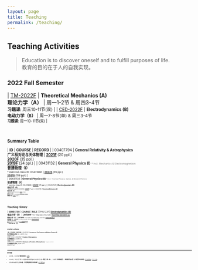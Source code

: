 ```yaml
---
layout: page
title: Teaching
permalink: /teaching/
---
```


<style>
table {
  font-family: arial, sans-serif;
  border-collapse: collapse;
  width: 100%;
}

td, th {
  border: 1px solid #dddddd;
  text-align: left;
  padding: 8px;
}

tr:nth-child(odd) {
  background-color: #dddddd;
}
</style>

<!---------------------------------------------------------------->

<script type="text/x-mathjax-config">

  MathJax.Hub.Config({
    tex2jax: {
      inlineMath: [ ['$','$'] ],
      processEscapes: true
    }
  });
</script>

<!---------------------------------------------------------------->

<script type="text/javascript"
  src="https://cdn.mathjax.org/mathjax/latest/MathJax.js?config=TeX-AMS-MML_HTMLorMML">
  </script>

<!---------------------------------------------------------------->

## Teaching Activities

> Education is to discover oneself and to fulfill purposes of life. <br>
> 教育的目的在于人的自我实现。

<p></p>

### **2022 Fall Semester**

| [TM-2022F](thmech22/thmech22) | **Theoretical Mechanics (A)**<br>**理论力学（A）** |  周一1-2节 & 周四3-4节<br><small>**习题课**: 周三10-11节(双) |
| [CED-2022F](ced22/ced22) | **Electrodynamics (B)**<br>**电动力学（B）** |  周一7-8节(单) & 周三3-4节<br><small>**习题课**: 周一10-11节(双) |

<br>
<p></p>

### **Summary Table**

| **ID** | **COURSE** | **RECORD** |
| 00407794 | **General Relativity & Astrophysics**<br>**广义相对论与天体物理** | [**2021F**](gr21/gr21) (20 ppl.)<br>[**2020F**](gr20/gr20) (35 ppl.)<br>[**2019F**](gr19/gr19) (24 ppl.) | 
| 00431132 | **General Physics (I)** <font color="gray"><small><small> * incl. Mechanics & Electromagnetism</small></small></font><br>**普通物理（I）**<br><small><small> * exercise class ID: 00431680 | [**2022S**](phy22/phy22) (95 ppl.)<br>[**2021S**](phy21/phy21) (158 ppl.) |  
| 00431133 | **General Physics (II)** <font color="gray"><small><small> * incl. Thermal Physics, Optics, & Modern Physics</small></small></font><br>**普通物理（II）**<br><small><small> * exercise class ID: 00431680 | [**2020F**](phy20/phy20) (75 ppl.) | 
| 00432141 | **Electrodynamics (B)**<br>**电动力学（B）**<br><small><small> * exercise class ID: 00432160 | [**2022F**](ced22/ced22) (?? ppl.) | 
| 00432198 | **Theoretical Mechanics (A)**<br>**理论力学（A）**<br><small><small> * exercise class ID: 00432205 | [**2022F**](thmech22/thmech22) (?? ppl.)<br>[**2021F**](thmech21/thmech21) (105 ppl.)<br>[**2019F**](thmech19/thmech19) (96 ppl.) | 
| 00432296 | **Astroparticle Physics**<br>**天体粒子物理** | [**2022S**](astroparticle22/astroparticle22) (8 ppl.) | 

<!-----------------------------

| 00431651 | **Seminar for Equilibrium Statistical Physics**<br>**平衡态统计物理讨论班** | | 
| 00431650 | **Equilibrium Statistical Physics** | | |
| 00432130 | **Thermodynamics and Statistical Physics (A)** | | |

----------------------------------->

<br>


<p></p>


### **Teaching History**

| **SEMESTER** | **COURSE** | **ROLE** | 
| PKU'22F | [**Electrodynamics (B)**](ced22/ced22)<br>**电动力学（B）** | **Lecturer** <small><small> * TA: Yong Gao |
| PKU'22F | [**Theoretical Mechanics (A)**](thmech22/thmech22)<br>**理论力学（A）** | **Lecturer** <small><small> * TAs: Muxin Liu & Hanlin Song |
| PKU'22S | [**General Physics (I)**](phy22/phy22)<br>**普通物理（I）** | **Lecturer** <small><small> * TAs: Ping He & Zipu Fan |
| PKU'22S | [**Astroparticle Physics**](astroparticle22/astroparticle22)<br>**天体粒子物理** | **co-Lecturer** <small><small><br><i>with</i> Profs. B.-Q. Ma, R.-X. Xu, B. Chen, Z. Li, J. Liu |
| PKU'21F | [**Theoretical Mechanics (A)**](thmech21/thmech21)<br>**理论力学（A）** | **Lecturer** <small><small> * TAs: Hongbo Li & Hulin Li |
| PKU'21F | [**General Relativity & Astrophysics**](gr21/gr21)<br>**广义相对论与天体物理** | **Lecturer** <small><small> * TA: Zihang Wang |
| PKU'21S | [**General Physics (I)**](phy21/phy21)<br>**普通物理（I）** | **Lecturer** <small><small> * TAs: Yong Gao & Zhongfu Zhang |
| PKU'20F | [**General Physics (II)**](phy20/phy20)<br>**普通物理（II）** | **Lecturer** <small><small> * TAs: Chang Liu & Lei Geng |
| PKU'20F | [**General Relativity & Astrophysics**](gr20/gr20)<br>**广义相对论与天体物理** | **Lecturer** <small><small> * TA: Tai Zhou |
| PKU'19F | [**Theoretical Mechanics (A)**](thmech19/thmech19)<br>**理论力学（A）** | **Lecturer** <small><small> * TAs: Chang Liu & Yong Gao |
| PKU'19F | [**General Relativity & Astrophysics**](gr19/gr19)<br>**广义相对论与天体物理** | **Lecturer** <small><small> * TA: Xionghui Cao |
| PKU'13F | [**Quantum Statistical Physics**](qsp2013/qsp2013.html)<br>**量子统计物理** | **TA** <small><small> * Lectured by Prof. Ryuichi Shindou |
| PKU'10F | **What is Science?**<br>**科学是什么** | **TA** <small><small> * Lectured by Profs. Yi Rao & Guosheng Wu |
| PKU'10S | **Probability Theory and Statistics**<br>**概率统计** | **TA** <small><small> * Lectured by Prof. Zhenxi Dong |
| PKU'09F | **Linear Algebra**<br>**线性代数** | **TA** <small><small> * Lectured by Prof. Maoying Tian <br> ** <b> Excellent Teaching Assistant</b> Award |

<br>

<p></p>

### **Frontier Lectures**

| **ID** | **COURSE** | **RECORD** |
| 00430151 | **Lectures on The Frontiers of Modern Physics (Ⅰ)**<br>**现代物理前沿讲座（I）** | 2021F (2 hr)<br>2020F (2 hr)<br>2018F (2 hr) | 
| 00431547 | **Frontier of Astrophysics**<br>**天体物理前沿** | 2021F (1 hr)<br>2019F (2 hr)<br>2019S (2 hr) | 
| 00920012 | **Seminars on Frontiers of Astrophysics** <font color="gray"><small><small> * Tsinghua University</small></small></font><br>**天体物理前沿讲座** | 2021F (2 hr)<br>2020F (2 hr) |

<br>

--- 

<p></p>


#### 教学奖励

- 2021年，北京大学“**教学优秀奖**” [[公告](https://portal.pku.edu.cn/portal2017/#/schoolNoticeDetail/393840)]
- 2020年，北京大学“第二十届青年教师教学基本功比赛”理工类**一等奖（第一名）**，并获得“**优秀教案奖**”、“**最佳教学演示奖**”和“**最受学生欢迎奖**” [[北大新闻网](https://news.pku.edu.cn/xwzh/0f1e21b1407d4b8c8e96903a5adcddd4.htm)、[北大工会](https://gh.pku.edu.cn/jczz/jxsw/lxb/wlxygk/925665.htm)]

- 青年教师谈教学之“**邵立晶：打造攀登物理世界的阶梯**” [[北大教务部](https://mp.weixin.qq.com/s/c2FjHwyffPuv93Eu6cMNEw)]

